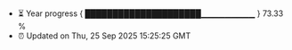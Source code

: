 - ⏳ Year progress { █████████████████████▁▁▁▁▁▁▁▁▁ } 73.33 %
- ⏰ Updated on Thu, 25 Sep 2025 15:25:25 GMT

